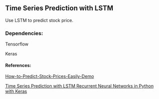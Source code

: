## Time Series Prediction with LSTM

Use LSTM to predict stock price.

### Dependencies:

Tensorflow

Keras

#### References:

[How-to-Predict-Stock-Prices-Easily-Demo](https://github.com/llSourcell/How-to-Predict-Stock-Prices-Easily-Demo)

[Time Series Prediction with LSTM Recurrent Neural Networks in Python with Keras](http://machinelearningmastery.com/time-series-prediction-lstm-recurrent-neural-networks-python-keras/)

